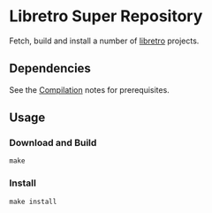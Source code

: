 # Libretro Super Repository

Fetch, build and install a number of [libretro](http://www.libretro.com/) projects.

## Dependencies

See the [Compilation](https://github.com/libretro/RetroArch/wiki#compilation) notes for prerequisites.

## Usage

### Download and Build

    make

### Install

    make install
